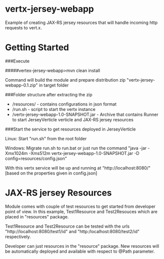 # vertx-jersey-webapp

Example of creating JAX-RS jersey resources that will handle incoming http requests to vert.x.

# Getting Started

###Execute

#####vertex-jersey-webapp>mvn clean install

Command will build the module and prepare distribution zip  "vertx-jersey-webapp-0.1.zip" in target folder

###Folder structure after extracting the zip

- /resources/ - contains configurations in json format
- /run.sh - script to start the vertx instance
- /vertx-jersey-webapp-1.0-SNAPSHOT.jar - Archive that contains Runner to start JerseyVerticle verticle and JAX-RS jersey resources

###Start the service to get resources deployed in JerseyVerticle

Linux: Start "run.sh" from the root folder

Windows: Migrate run.sh to run.bat or just run the command "java -jar -Xmx1024m -Xms512m vertx-jersey-webapp-1.0-SNAPSHOT.jar -D config=resources/config.json"

With this vertx service will be up and running at "http://localhost:8080/" [based on the properties given in config.json]

# JAX-RS jersey Resources

Module comes with couple of test resources to get started from developer point of view. In this example, Test1Resource and Test2Resouces which are placed in "resources" package.

Test1Resource and Test2Resource can be tested with the urls "http://localhost:8080/test1/id" and "http:/localhost:8080/test2/id" respectively.

Developer can just resources in the "resource" package. New resources will be automatically deployed and available with respect to @Path parameter.
